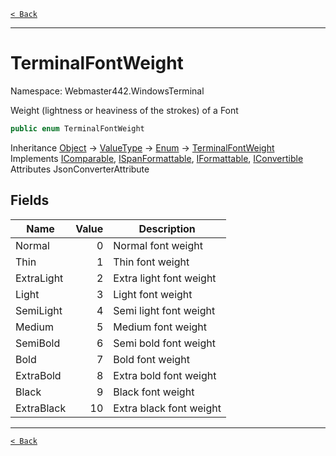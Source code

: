 [`< Back`](./)

---

# TerminalFontWeight

Namespace: Webmaster442.WindowsTerminal

Weight (lightness or heaviness of the strokes) of a Font

```csharp
public enum TerminalFontWeight
```

Inheritance [Object](https://docs.microsoft.com/en-us/dotnet/api/system.object) → [ValueType](https://docs.microsoft.com/en-us/dotnet/api/system.valuetype) → [Enum](https://docs.microsoft.com/en-us/dotnet/api/system.enum) → [TerminalFontWeight](./webmaster442.windowsterminal.terminalfontweight.md)<br>
Implements [IComparable](https://docs.microsoft.com/en-us/dotnet/api/system.icomparable), [ISpanFormattable](https://docs.microsoft.com/en-us/dotnet/api/system.ispanformattable), [IFormattable](https://docs.microsoft.com/en-us/dotnet/api/system.iformattable), [IConvertible](https://docs.microsoft.com/en-us/dotnet/api/system.iconvertible)<br>
Attributes JsonConverterAttribute

## Fields

| Name | Value | Description |
| --- | --: | --- |
| Normal | 0 | Normal font weight |
| Thin | 1 | Thin font weight |
| ExtraLight | 2 | Extra light font weight |
| Light | 3 | Light font weight |
| SemiLight | 4 | Semi light font weight |
| Medium | 5 | Medium font weight |
| SemiBold | 6 | Semi bold font weight |
| Bold | 7 | Bold font weight |
| ExtraBold | 8 | Extra bold font weight |
| Black | 9 | Black font weight |
| ExtraBlack | 10 | Extra black font weight |

---

[`< Back`](./)
